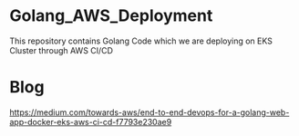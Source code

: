 # Golang_AWS_Deployment
This repository contains Golang Code which we are deploying on EKS Cluster through AWS CI/CD

# Blog
https://medium.com/towards-aws/end-to-end-devops-for-a-golang-web-app-docker-eks-aws-ci-cd-f7793e230ae9

